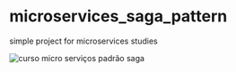 # microservices_saga_pattern
simple project for microservices studies

![curso micro serviços padrão saga](https://github.com/user-attachments/assets/7f1ecabd-1070-48be-a8b9-3b9add3304e0)

